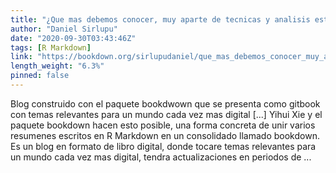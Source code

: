 ```yaml
---
title: "¿Que mas debemos conocer, muy aparte de tecnicas y analisis estadistico? Analytics, BI, automatizacion, etc."
author: "Daniel Sirlupu"
date: "2020-09-30T03:43:46Z"
tags: [R Markdown]
link: "https://bookdown.org/sirlupudaniel/que_mas_debemos_conocer_muy_aparte_de_tecnicas_y_analisis_estadi/"
length_weight: "6.3%"
pinned: false
---
```


Blog construido con el paquete bookdwown que se presenta como gitbook con temas relevantes para un mundo cada vez mas digital [...] Yihui Xie y el paquete bookdown hacen esto posible, una forma concreta de unir varios resumenes escritos en R Markdown en un consolidado llamado bookdown. Es un blog en formato de libro digital, donde tocare temas relevantes para un mundo cada vez mas digital, tendra actualizaciones en periodos de ...
